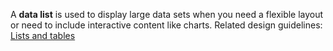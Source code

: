 A **data list** is used to display large data sets when you need a flexible layout or need to include interactive content like charts. Related design guidelines: [Lists and tables](design-guidelines/usage-and-behavior/lists-and-tables)
